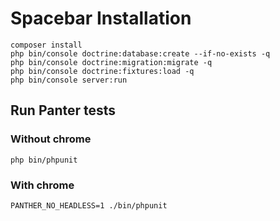 # Spacebar Installation

```
composer install
php bin/console doctrine:database:create --if-no-exists -q
php bin/console doctrine:migration:migrate -q
php bin/console doctrine:fixtures:load -q
php bin/console server:run
```

## Run Panter tests

### Without chrome
```
php bin/phpunit
```

### With chrome
```
PANTHER_NO_HEADLESS=1 ./bin/phpunit
```
